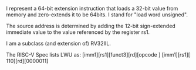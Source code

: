 I represent a 64-bit extension instruction that loads a 32-bit value from memory and zero-extends it to be 64bits. I stand for "load word unsigned".

The source address is determined by adding the 12-bit sign-extended immediate value to the value referenced by the register rs1.

I am a subclass (and extension of) RV32IIL.

The RISC-V Spec lists LWU as:
[imm1][rs1][funct3][rd][opcode  ]
[imm1][rs1][    110][rd][0000011]